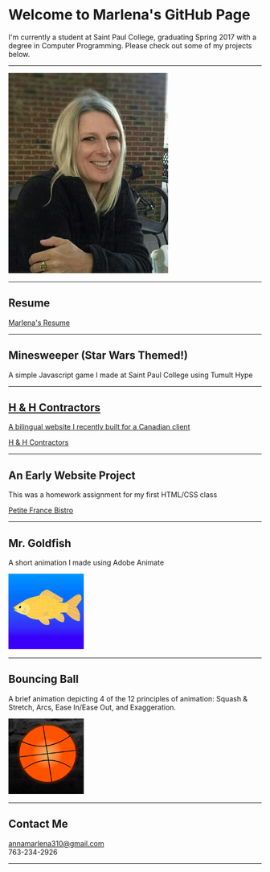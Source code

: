 # Welcome to Marlena's GitHub Page

I'm currently a student at Saint Paul College, graduating Spring 2017 with a degree in Computer Programming. Please check out some of my projects below. 

<hr>

<img src="headShot.jpg" id="headshot" />

<hr>

## Resume

<a href="https://annamarlena.github.io/Resume.pdf">Marlena's Resume</a>

<hr>

## Minesweeper (Star Wars Themed!)
A simple Javascript game I made at Saint Paul College using Tumult Hype

<a href="https://annamarlena.github.io/Minesweeper/">

<hr>

## H & H Contractors
A bilingual website I recently built for a Canadian client

<a href="https://annamarlena.github.io/HHContractors/">H & H Contractors</a>

<hr>

## An Early Website Project
This was a homework assignment for my first HTML/CSS class 

<a href="https://annamarlena.github.io/PetiteFranceBistro">Petite France Bistro</a>

<hr>

## Mr. Goldfish
A short animation I made using Adobe Animate

<a href="https://www.youtube.com/watch?v=Ojt1-hhV8xw"><img src="goldfish.png" id="goldfish" width="150" height="150" /></a>

<hr>

## Bouncing Ball 
A brief animation depicting 4 of the 12 principles of animation: Squash & Stretch, Arcs, Ease In/Ease Out, and Exaggeration.

<a href="https://www.youtube.com/watch?v=9efEvee4CCs"><img src="basketball.png" id="basketball" width="150" height="150" /></a>

<hr>

## Contact Me

annamarlena310@gmail.com <br>
763-234-2926

<hr>
